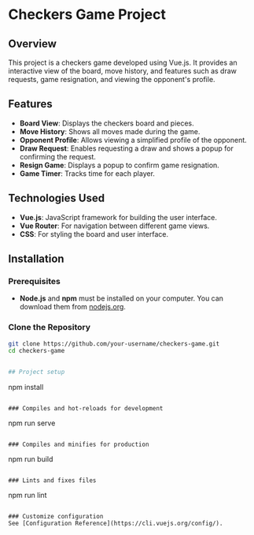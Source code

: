 # Checkers Game Project

## Overview

This project is a checkers game developed using Vue.js. It provides an interactive view of the board, move history, and features such as draw requests, game resignation, and viewing the opponent's profile.

## Features

- **Board View**: Displays the checkers board and pieces.
- **Move History**: Shows all moves made during the game.
- **Opponent Profile**: Allows viewing a simplified profile of the opponent.
- **Draw Request**: Enables requesting a draw and shows a popup for confirming the request.
- **Resign Game**: Displays a popup to confirm game resignation.
- **Game Timer**: Tracks time for each player.

## Technologies Used

- **Vue.js**: JavaScript framework for building the user interface.
- **Vue Router**: For navigation between different game views.
- **CSS**: For styling the board and user interface.

## Installation

### Prerequisites

- **Node.js** and **npm** must be installed on your computer. You can download them from [nodejs.org](https://nodejs.org/).

### Clone the Repository

```bash
git clone https://github.com/your-username/checkers-game.git
cd checkers-game


## Project setup
```
npm install
```

### Compiles and hot-reloads for development
```
npm run serve
```

### Compiles and minifies for production
```
npm run build
```

### Lints and fixes files
```
npm run lint
```

### Customize configuration
See [Configuration Reference](https://cli.vuejs.org/config/).
